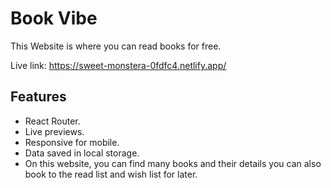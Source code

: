 # Book Vibe

This Website is where you can read books for free.

Live link: https://sweet-monstera-0fdfc4.netlify.app/
## Features

- React Router.
- Live previews.
- Responsive for mobile.
- Data saved in local storage.
- On this website, you can find many books and their details you can also book to the read list and wish list for later.


